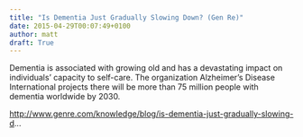 ```yaml
---
title: "Is Dementia Just Gradually Slowing Down? (Gen Re)"
date: 2015-04-29T00:07:49+0100
author: matt
draft: True
---
```

Dementia is associated with growing old and has a devastating impact on individuals’ capacity to self-care. The organization Alzheimer’s Disease International projects there will be more than 75 million people with dementia worldwide by 2030.

http://www.genre.com/knowledge/blog/is-dementia-just-gradually-slowing-d...
